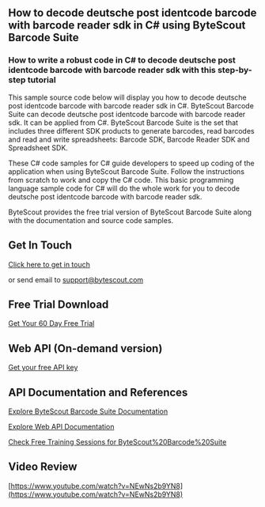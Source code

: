 ## How to decode deutsche post identcode barcode with barcode reader sdk in C# using ByteScout Barcode Suite

### How to write a robust code in C# to decode deutsche post identcode barcode with barcode reader sdk with this step-by-step tutorial

This sample source code below will display you how to decode deutsche post identcode barcode with barcode reader sdk in C#. ByteScout Barcode Suite can decode deutsche post identcode barcode with barcode reader sdk. It can be applied from C#. ByteScout Barcode Suite is the set that includes three different SDK products to generate barcodes, read barcodes and read and write spreadsheets: Barcode SDK, Barcode Reader SDK and Spreadsheet SDK.

 These C# code samples for C# guide developers to speed up coding of the application when using ByteScout Barcode Suite. Follow the instructions from scratch to work and copy the C# code. This basic programming language sample code for C# will do the whole work for you to decode deutsche post identcode barcode with barcode reader sdk.

ByteScout provides the free trial version of ByteScout Barcode Suite along with the documentation and source code samples.

## Get In Touch

[Click here to get in touch](https://bytescout.zendesk.com/hc/en-us/requests/new?subject=ByteScout%20Barcode%20Suite%20Question)

or send email to [support@bytescout.com](mailto:support@bytescout.com?subject=ByteScout%20Barcode%20Suite%20Question) 

## Free Trial Download

[Get Your 60 Day Free Trial](https://bytescout.com/download/web-installer?utm_source=github-readme)

## Web API (On-demand version)

[Get your free API key](https://pdf.co/documentation/api?utm_source=github-readme)

## API Documentation and References

[Explore ByteScout Barcode Suite Documentation](https://bytescout.com/documentation/index.html?utm_source=github-readme)

[Explore Web API Documentation](https://pdf.co/documentation/api?utm_source=github-readme)

[Check Free Training Sessions for ByteScout%20Barcode%20Suite](https://academy.bytescout.com/)

## Video Review

[https://www.youtube.com/watch?v=NEwNs2b9YN8](https://www.youtube.com/watch?v=NEwNs2b9YN8)